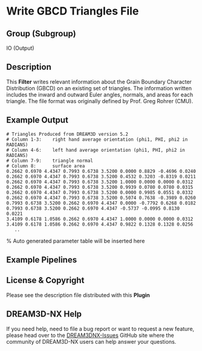 # Write GBCD Triangles File

## Group (Subgroup)

IO (Output)

## Description

This **Filter** writes relevant information about the Grain Boundary Character Distribution (GBCD) on an existing set of triangles.  The information written includes the inward and outward Euler angles, normals, and areas for each triangle.  The file format was originally defined by Prof. Greg Rohrer (CMU).

## Example Output

    # Triangles Produced from DREAM3D version 5.2
    # Column 1-3:    right hand average orientation (phi1, PHI, phi2 in RADIANS)
    # Column 4-6:    left hand average orientation (phi1, PHI, phi2 in RADIANS)
    # Column 7-9:    triangle normal
    # Column 8:      surface area
    0.2662 0.6970 4.4347 0.7993 0.6738 3.5200 0.0000 0.8829 -0.4696 0.0240
    0.2662 0.6970 4.4347 0.7993 0.6738 3.5200 0.4532 0.3203 -0.8319 0.0211
    0.2662 0.6970 4.4347 0.7993 0.6738 3.5200 1.0000 0.0000 0.0000 0.0312
    0.2662 0.6970 4.4347 0.7993 0.6738 3.5200 0.9939 0.0780 0.0780 0.0315
    0.2662 0.6970 4.4347 0.7993 0.6738 3.5200 0.0000 0.9985 0.0551 0.0332
    0.2662 0.6970 4.4347 0.7993 0.6738 3.5200 0.5074 0.7638 -0.3989 0.0260
    0.7993 0.6738 3.5200 0.2662 0.6970 4.4347 0.0000 -0.7792 0.6268 0.0182
    0.7993 0.6738 3.5200 0.2662 0.6970 4.4347 -0.5737 -0.0995 0.8130 0.0221
    3.4109 0.6178 1.0586 0.2662 0.6970 4.4347 1.0000 0.0000 0.0000 0.0312
    3.4109 0.6178 1.0586 0.2662 0.6970 4.4347 0.9822 0.1328 0.1328 0.0256
       ..

% Auto generated parameter table will be inserted here

## Example Pipelines

## License & Copyright

Please see the description file distributed with this **Plugin**

## DREAM3D-NX Help

If you need help, need to file a bug report or want to request a new feature, please head over to the [DREAM3DNX-Issues](https://github.com/BlueQuartzSoftware/DREAM3DNX-Issues/discussions) GitHub site where the community of DREAM3D-NX users can help answer your questions.
